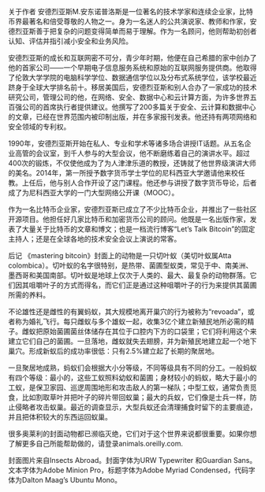 关于作者
安德烈亚斯M.安东诺普洛斯是一位著名的技术学家和连续企业家，比特币界最著名和倍受尊敬的人物之一。身为一名迷人的公共演说家、教师和作家，安德烈亚斯善于把复杂的问题变得简单而易于理解。作为一名顾问，他则帮助初创者认知、评估并指引减小安全和业务风险。

安德烈亚斯的成长和互联网密不可分，青少年时期，他便在自己希腊的家中创办了他的首家公司——一个早期电子信息服务系统和原始的互联网服务提供商。他取得了伦敦大学学院的电脑科学学位、数据通信学位以及分布式系统学位，该学校最近跻身于全球大学排名前十。移居美国后，安德烈亚斯和别人合办了一家成功的技术研究公司，管理公司的他，在网络、安全、数据中心和云计算方面，为许多世界五百强公司的首席执行者提供建议。他撰写了200多篇关于安全、云计算和数据中心的文章，已经在世界范围内被印制出版，并在多家报刊发表。他还持有两项网络和安全领域的专利权。

1990年，安德烈亚斯开始在私人、专业和学术等诸多场合讲授IT话题。从五名企业高管的会议室，到千人参与的大型会议，他不断磨练着自己的演讲水平。超过400次的锻炼，不仅使他成为了为人津津乐道的教授，还铸就了他世界级演讲大师的美名。2014年，第一所授予数字货币学士学位的尼科西亚大学邀请他来校任教。上任后，他与别人合作开设了这门课程。他还参与讲授了数字货币导论，后者成了为尼科西亚大学的一门大型网络公开课（MOOC）。

作为一名比特币企业家，安德烈亚斯已成立了不少比特币企业，并推出了一些社区开源项目。他担任好几家比特币和加密货币公司的顾问。他既是一名出版作家，发表了大量关于比特币的文章和博文；也是一档流行博客“Let’s Talk Bitcoin”的固定主持人；还是在全球各地的技术安全会议上演说的常客。

后记
《mastering bitcoin》封面上的动物是一只切叶蚁（美切叶蚁属Atta colombica）。切叶蚁的名字很特别，是热带、菌圃型蚁类，常见于中、南美洲、墨西哥和美国南部。切叶蚁是地球上仅次于人类的、最大、最复杂的动物群落。它们因其咀嚼叶子的方式而得名，而它们正是通过这种咀嚼叶子的行为来提供其菌圃所需的养料。

不论雄性还是雌性的有翼蚂蚁，其大规模地离开巢穴的行为被称为“revoada”，或者称为婚礼飞行。每只雌蚁与多个雄蚁一起，收集3亿个建立新殖民地所必需的精子。雌蚁把原始菌圃菌丝体储存在其位于口腔内下方的口袋里；它们将利用这个来建立它们自己的菌圃。一旦落地，雌蚁就失去翅膀，并为新殖民地建立起一个地下巢穴。形成新蚁后的成功率很低：只有2.5%建立起了长期的聚居地。

一旦聚居地成熟，蚂蚁们会根据大小分等级，不同等级具有不同的分工。一般蚂蚁有四个等级：最小的，这些工蚁照料幼蚁和菌圃；身材较小的蚂蚁，略大于最小的工蚁，是保卫家园、巡逻周围地形和攻击敌人的第一梯队；中型工蚁，通常负责觅食，比如割取草叶并把叶子的碎片带回蚁巢；最大的兵蚁，它们像是士兵一样，防止侵略者攻击蚁巢。最近的调查显示，大型兵蚁还会清理捕食时留下的主要痕迹，并且把体积较大的东西运回蚁巢。

很多奥莱利的封面动物都已濒临灭绝，它们对于这个世界来说都很重要。如果你想了解更多自己所能帮助做的，请登录animals.oreilly.com. 

封面图片来自Insects Abroad。封面字体为URW  Typewriter 和Guardian Sans。文本字体为Adobe Minion Pro，标题字体为Adobe Myriad Condensed，代码字体为Dalton Maag’s Ubuntu Mono。
